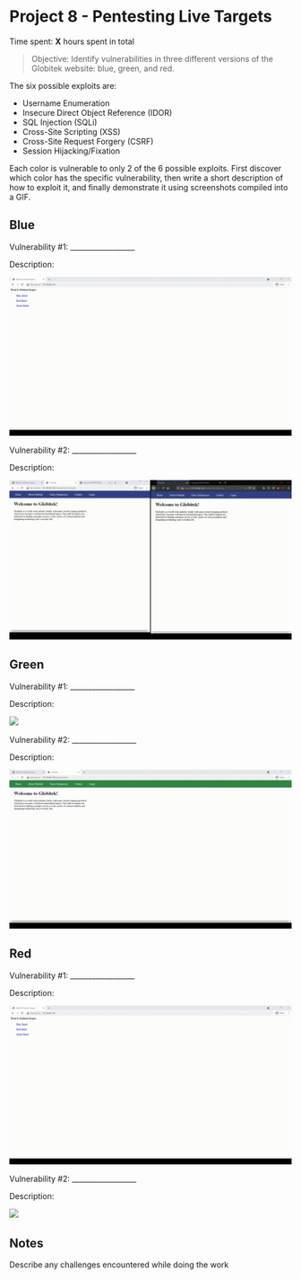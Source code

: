 # Project 8 - Pentesting Live Targets

Time spent: **X** hours spent in total

> Objective: Identify vulnerabilities in three different versions of the Globitek website: blue, green, and red.

The six possible exploits are:

* Username Enumeration
* Insecure Direct Object Reference (IDOR)
* SQL Injection (SQLi)
* Cross-Site Scripting (XSS)
* Cross-Site Request Forgery (CSRF)
* Session Hijacking/Fixation

Each color is vulnerable to only 2 of the 6 possible exploits. First discover which color has the specific vulnerability, then write a short description of how to exploit it, and finally demonstrate it using screenshots compiled into a GIF.

## Blue

Vulnerability #1: __________________

Description:

<img src="BLUE1.gif">

Vulnerability #2: __________________

Description:

<img src="BLUE2.gif">

## Green

Vulnerability #1: __________________

Description:

<img src="GREEN1.gif">

Vulnerability #2: __________________

Description:

<img src="GREEN2.gif">


## Red

Vulnerability #1: __________________

Description:

<img src="RED1.gif">

Vulnerability #2: __________________

Description:

<img src="RED2.gif">


## Notes

Describe any challenges encountered while doing the work
